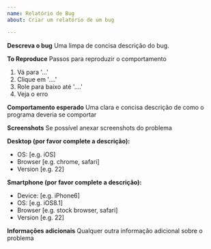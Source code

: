 ```yaml
---
name: Relatório de Bug
about: Criar um relatório de um bug

---
```


**Descreva o bug**
Uma limpa de concisa descrição do bug.

**To Reproduce**
Passos para reproduzir o comportamento
1. Vá para '...'
2. Clique em '....'
3. Role para baixo até '....'
4. Veja o erro

**Comportamento esperado**
Uma clara e concisa descrição de como o programa deveria se comportar

**Screenshots**
Se possível anexar screenshots do problema

**Desktop (por favor complete a descrição):**
 - OS: [e.g. iOS]
 - Browser [e.g. chrome, safari]
 - Version [e.g. 22]

**Smartphone (por favor complete a descrição):**
 - Device: [e.g. iPhone6]
 - OS: [e.g. iOS8.1]
 - Browser [e.g. stock browser, safari]
 - Version [e.g. 22]

**Informações adicionais**
Qualquer outra informação adicional sobre o problema
